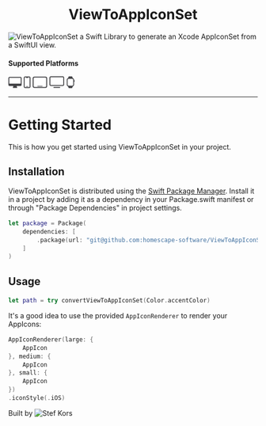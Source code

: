 <p align="center">
<!--   <img src="ViewToAppIconSet/Assets.xcassets/AppIcon.appiconset/mac1024.png" height="128"> -->
  <h1 align="center">ViewToAppIconSet</h1>
</p>

![ViewToAppIconSet](https://github.com/homescale-software/ViewToAppIconSet) a Swift Library to generate an Xcode AppIconSet from a SwiftUI view. 

#### Supported Platforms
<p align="left">
<picture>
  <source media="(prefers-color-scheme: dark)" srcset="Images/macos.svg">
  <source media="(prefers-color-scheme: light)" srcset="Images/macos-active.svg">
  <img alt="macos" src="Images/macos-active.svg" height="24">
</picture>

<picture>
  <source media="(prefers-color-scheme: dark)" srcset="Images/ios-active.svg">
  <source media="(prefers-color-scheme: light)" srcset="Images/ios.svg">
  <img alt="macos" src="Images/ios-active.svg" height="24">
</picture>

<picture>
  <source media="(prefers-color-scheme: dark)" srcset="Images/ipados-active.svg">
  <source media="(prefers-color-scheme: light)" srcset="Images/ipados.svg">
  <img alt="macos" src="Images/ipados-active.svg" height="24">
</picture>

<picture>
  <source media="(prefers-color-scheme: dark)" srcset="Images/tvos-active.svg">
  <source media="(prefers-color-scheme: light)" srcset="Images/tvos.svg">
  <img alt="macos" src="Images/tvos-active.svg" height="24">
</picture>

<picture>
  <source media="(prefers-color-scheme: dark)" srcset="Images/watchos-active.svg">
  <source media="(prefers-color-scheme: light)" srcset="Images/watchos.svg">
  <img alt="macos" src="Images/watchos-active.svg" height="24">
</picture>
</p>

-------

# Getting Started

This is how you get started using ViewToAppIconSet in your project.

## Installation

ViewToAppIconSet is distributed using the [Swift Package Manager](https://www.swift.org/package-manager/). Install it in a project by adding it as a dependency in your Package.swift manifest or through "Package Dependencies" in  project settings.

```swift
let package = Package(
    dependencies: [
        .package(url: "git@github.com:homescape-software/ViewToAppIconSet.git", from: "0.1.0")
    ]
)
```

## Usage

```swift
let path = try convertViewToAppIconSet(Color.accentColor)
```

It's a good idea to use the provided `AppIconRenderer` to render your AppIcons:

```swift
AppIconRenderer(large: {
    AppIcon
}, medium: {
    AppIcon
}, small: {
    AppIcon
})
.iconStyle(.iOS)
```

Built by ![Stef Kors](https://stefkors.com)
